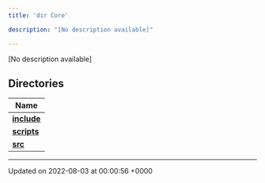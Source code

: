 ```yaml
---
title: 'dir Core'

description: "[No description available]"

---
```







[No description available]

## Directories

| Name           |
| -------------- |
| **[include](/documentation/code/gambit_sphinx/files/dir_4cd4c13d01dc4f9c94211f072e8c6dd9/#dir-include)**  |
| **[scripts](/documentation/code/gambit_sphinx/files/dir_5a9368dd7ffdf691a264d6aaa70592eb/#dir-scripts)**  |
| **[src](/documentation/code/gambit_sphinx/files/dir_6635075fd29d94b1e79ef2060fed20a6/#dir-src)**  |






-------------------------------

Updated on 2022-08-03 at 00:00:56 +0000
